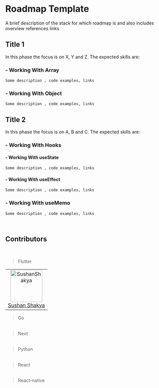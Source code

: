 # Roadmap Template
 A brief description of the stack for which roadmap is and also includes overview references links

## Title 1
In this phase the focus is on X, Y and Z. The expected skills are:

### - Working With Array
    Some description , code examples, links

### - Working With Object
    Some description , code examples, links

## Title 2
In this phase the focus is on A, B and C. The expected skills are:

### - Working With Hooks


#### - Working With useState
    Some description , code examples, links
 #### - Working With useEffect
    Some description , code examples, links
### - Working With useMemo
    Some description , code examples, links

<!--- Do not Remove the comment Below -->

<!--- Contributors Start -->

<br>
<!--- Use [parse_contributors.py] to generate this file -->

## Contributors
<br>

> Flutter

<table>
<tr>
<td align="center">
    <a href="https://github.com/SushanShakya">
    <img src="https://avatars.githubusercontent.com/SushanShakya?s=150&v=1" width="100px;" alt="SushanShakya"/>
    </a>
    <br/>
    <a href="https://github.com/SushanShakya">Sushan Shakya</a>
</td>

</tr>
</table>

> Go

<table>
<tr></tr>
</table>

> Next

<table>
<tr></tr>
</table>

> Python

<table>
<tr></tr>
</table>

> React

<table>
<tr></tr>
</table>

> React-native

<table>
<tr></tr>
</table>



<!--- Contributors End -->








